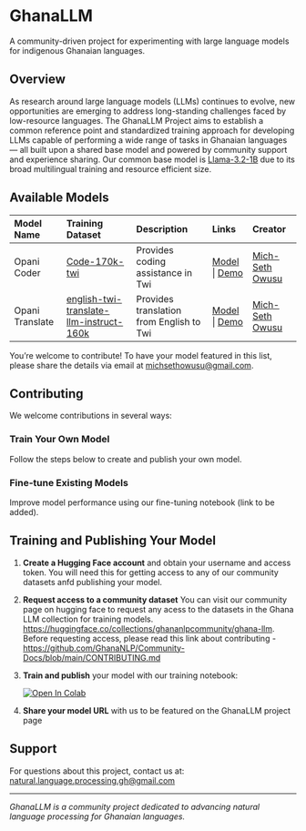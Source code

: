 # GhanaLLM

A community-driven project for experimenting with large language models for indigenous Ghanaian languages.

## Overview

As research around large language models (LLMs) continues to evolve, new opportunities are emerging to address long-standing challenges faced by low-resource languages. The GhanaLLM Project aims to establish a common reference point and standardized training approach for developing LLMs capable of performing a wide range of tasks in Ghanaian languages — all built upon a shared base model and powered by community support and experience sharing. Our common base model is [Llama-3.2-1B](https://huggingface.co/meta-llama/Llama-3.2-1B-Instruct) due to its broad multilingual training and resource efficient size.

## Available Models

| **Model Name** | **Training Dataset** | **Description** | **Links** | **Creator** |
| :------------- | :------------- | :------------- | :------------- | :------------- |
| Opani Coder | [Code-170k-twi](https://huggingface.co/datasets/ghananlpcommunity/Code-170k-twi) | Provides coding assistance in Twi | [Model](https://huggingface.co/ghananlpcommunity/opani-coder_1b-merged-16bit) \| [Demo](https://huggingface.co/spaces/ghananlpcommunity/Opani-Coder-DEMO) | [Mich-Seth Owusu](https://www.linkedin.com/in/mich-seth-owusu/) |
| Opani Translate | [english-twi-translate-llm-instruct-160k](https://huggingface.co/datasets/ghananlpcommunity/english-twi-translate-llm-instruct-160k) | Provides translation from English to Twi | [Model](https://huggingface.co/ghananlpcommunity/opani-translate_1b-merged-16bit) \| [Demo](https://huggingface.co/spaces/ghananlpcommunity/Opani-Translate-Demo) | [Mich-Seth Owusu](https://www.linkedin.com/in/mich-seth-owusu/) |


You’re welcome to contribute! To have your model featured in this list, please share the details via email at [michsethowusu@gmail.com](mailto:michsethowusu@gmail.com).


## Contributing

We welcome contributions in several ways:

### Train Your Own Model
Follow the steps below to create and publish your own model.

### Fine-tune Existing Models
Improve model performance using our fine-tuning notebook (link to be added).

## Training and Publishing Your Model

1. **Create a Hugging Face account** and obtain your username and access token. You will need this for getting access to any of our community datasets anfd publishing your model. 

2. **Request access to a community dataset** You can visit our community page on hugging face to request any acess to the datasets in the Ghana LLM collection for training models. https://huggingface.co/collections/ghananlpcommunity/ghana-llm. Before requesting access, please read this link about contributing - https://github.com/GhanaNLP/Community-Docs/blob/main/CONTRIBUTING.md

3. **Train and publish** your model with our training notebook:

   [![Open In Colab](https://colab.research.google.com/assets/colab-badge.svg)](https://colab.research.google.com/drive/1LdWBCwwIyKrNprhAJHos5ws0Kz-GgHug?usp=sharing)

4. **Share your model URL** with us to be featured on the GhanaLLM project page

## Support

For questions about this project, contact us at: natural.language.processing.gh@gmail.com

---

*GhanaLLM is a community project dedicated to advancing natural language processing for Ghanaian languages.*
